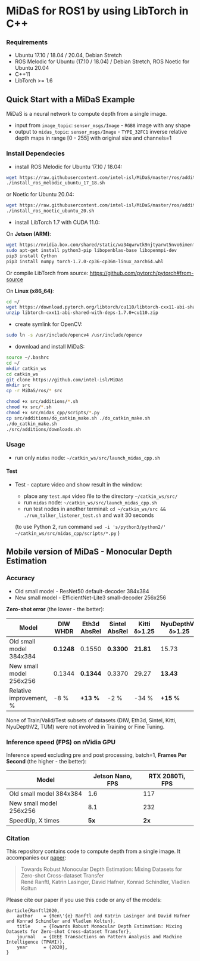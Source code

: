 ﻿# MiDaS for ROS1 by using LibTorch in C++

### Requirements

- Ubuntu 17.10 / 18.04 / 20.04, Debian Stretch
- ROS Melodic for Ubuntu (17.10 / 18.04) / Debian Stretch, ROS Noetic for Ubuntu 20.04
- C++11
- LibTorch >= 1.6

## Quick Start with a MiDaS Example

MiDaS is a neural network to compute depth from a single image.

* input from `image_topic`: `sensor_msgs/Image` - `RGB8` image with any shape
* output to `midas_topic`: `sensor_msgs/Image` - `TYPE_32FC1` inverse relative depth maps in range [0 - 255] with original size and channels=1

### Install Dependecies

* install ROS Melodic for Ubuntu 17.10 / 18.04:
```bash
wget https://raw.githubusercontent.com/intel-isl/MiDaS/master/ros/additions/install_ros_melodic_ubuntu_17_18.sh
./install_ros_melodic_ubuntu_17_18.sh
```

or Noetic for Ubuntu 20.04: 

```bash
wget https://raw.githubusercontent.com/intel-isl/MiDaS/master/ros/additions/install_ros_noetic_ubuntu_20.sh
./install_ros_noetic_ubuntu_20.sh
```


* install LibTorch 1.7 with CUDA 11.0:

On **Jetson (ARM)**:
```bash
wget https://nvidia.box.com/shared/static/wa34qwrwtk9njtyarwt5nvo6imenfy26.whl -O torch-1.7.0-cp36-cp36m-linux_aarch64.whl
sudo apt-get install python3-pip libopenblas-base libopenmpi-dev 
pip3 install Cython
pip3 install numpy torch-1.7.0-cp36-cp36m-linux_aarch64.whl
```
Or compile LibTorch from source: https://github.com/pytorch/pytorch#from-source

On **Linux (x86_64)**:
```bash
cd ~/
wget https://download.pytorch.org/libtorch/cu110/libtorch-cxx11-abi-shared-with-deps-1.7.0%2Bcu110.zip
unzip libtorch-cxx11-abi-shared-with-deps-1.7.0+cu110.zip
```

* create symlink for OpenCV:

```bash
sudo ln -s /usr/include/opencv4 /usr/include/opencv
```

* download and install MiDaS:

```bash
source ~/.bashrc
cd ~/
mkdir catkin_ws
cd catkin_ws
git clone https://github.com/intel-isl/MiDaS
mkdir src
cp -r MiDaS/ros/* src

chmod +x src/additions/*.sh
chmod +x src/*.sh
chmod +x src/midas_cpp/scripts/*.py
cp src/additions/do_catkin_make.sh ./do_catkin_make.sh
./do_catkin_make.sh
./src/additions/downloads.sh
```

### Usage

* run only `midas` node: `~/catkin_ws/src/launch_midas_cpp.sh`

#### Test

* Test - capture video and show result in the window:
    * place any `test.mp4` video file to the directory `~/catkin_ws/src/`
    * run `midas` node: `~/catkin_ws/src/launch_midas_cpp.sh`
    * run test nodes in another terminal: `cd ~/catkin_ws/src && ./run_talker_listener_test.sh` and wait 30 seconds
    
    (to use Python 2, run command `sed -i 's/python3/python2/' ~/catkin_ws/src/midas_cpp/scripts/*.py` )

## Mobile version of MiDaS - Monocular Depth Estimation

### Accuracy

* Old small model - ResNet50 default-decoder 384x384
* New small model - EfficientNet-Lite3 small-decoder 256x256

**Zero-shot error** (the lower - the better):

| Model |  DIW WHDR | Eth3d AbsRel | Sintel AbsRel | Kitti δ>1.25 | NyuDepthV2 δ>1.25 | TUM δ>1.25 |
|---|---|---|---|---|---|---|
| Old small model 384x384 | **0.1248** | 0.1550 | **0.3300** | **21.81** | 15.73 | 17.00 |
| New small model 256x256 | 0.1344 | **0.1344** | 0.3370 | 29.27 | **13.43** | **14.53** |
| Relative improvement, % | -8 % | **+13 %** | -2 % | -34 % | **+15 %** | **+15 %** |

None of Train/Valid/Test subsets of datasets (DIW, Eth3d, Sintel, Kitti, NyuDepthV2, TUM) were not involved in Training or Fine Tuning.

### Inference speed (FPS) on nVidia GPU

Inference speed excluding pre and post processing, batch=1, **Frames Per Second** (the higher - the better):

| Model | Jetson Nano, FPS | RTX 2080Ti, FPS |
|---|---|---|
| Old small model 384x384 | 1.6 | 117 |
| New small model 256x256 | 8.1 | 232 |
| SpeedUp, X times | **5x** | **2x** |

### Citation

This repository contains code to compute depth from a single image. It accompanies our [paper](https://arxiv.org/abs/1907.01341v3):

>Towards Robust Monocular Depth Estimation: Mixing Datasets for Zero-shot Cross-dataset Transfer  
René Ranftl, Katrin Lasinger, David Hafner, Konrad Schindler, Vladlen Koltun

Please cite our paper if you use this code or any of the models:
```
@article{Ranftl2020,
	author    = {Ren\'{e} Ranftl and Katrin Lasinger and David Hafner and Konrad Schindler and Vladlen Koltun},
	title     = {Towards Robust Monocular Depth Estimation: Mixing Datasets for Zero-shot Cross-dataset Transfer},
	journal   = {IEEE Transactions on Pattern Analysis and Machine Intelligence (TPAMI)},
	year      = {2020},
}
```